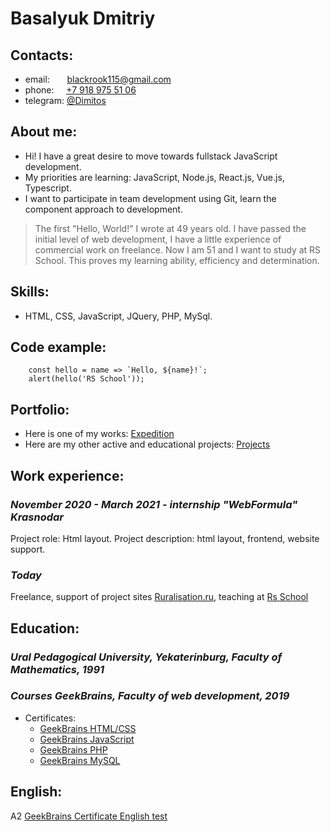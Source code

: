 # Basalyuk Dmitriy

## Contacts:

- email: &nbsp;&nbsp;&nbsp;&nbsp;&nbsp;&nbsp;<a href="mailto:blackrook115@gmail.com" title="mail">blackrook115@gmail.com</a>
- phone: &nbsp;&nbsp;&nbsp;&nbsp;<a href="tel:+79189755106" title="phone">+7 918 975 51 06</a>
- telegram: [@Dimitos](https://t.me/Dimitos 'Telegram/@Dimitos')

## About me:

- Hi! I have a great desire to move towards fullstack JavaScript development.
- My priorities are learning: JavaScript, Node.js, React.js, Vue.js, Typescript.
- I want to participate in team development using Git, learn the component approach to development.

> The first "Hello, World!" I wrote at 49 years old. I have passed the initial level of web development, I have a little experience of commercial work on freelance. Now I am 51 and I want to study at RS School. This proves my learning ability, efficiency and determination.

## Skills:

- HTML, CSS, JavaScript, JQuery, PHP, MySql.

## Code example:

```
    const hello = name => `Hello, ${name}!`;
    alert(hello('RS School'));
```

## Portfolio:

- Here is one of my works: [Expedition](https://ruralisation.ru/expedition 'Expedition')
- Here are my other active and educational projects: [Projects](https://domdev.ru/projects 'Projects')

## Work experience:

### _November 2020 - March 2021 - internship "WebFormula" Krasnodar_

Project role: Html layout.
Project description: html layout, frontend, website support.

### _Today_

Freelance, support of project sites [Ruralisation.ru](https://ruralisation.ru 'Project Ruralisation'), teaching at [Rs School](https://rs.school/js 'Rs School')  

## Education: 

### _Ural Pedagogical University, Yekaterinburg, Faculty of Mathematics, 1991_

### _Courses GeekBrains, Faculty of web development, 2019_

- Certificates:
  - [GeekBrains HTML/CSS](https://gb.ru/certificates/606233.en 'Certificate GeekBrains HTML/CSS')
  - [GeekBrains JavaScript](https://gb.ru/certificates/617670.en 'Certificate GeekBrains JavaScript')
  - [GeekBrains PHP](https://gb.ru/certificates/682266.en 'Certificate GeekBrains PHP')
  - [GeekBrains MySQL](https://gb.ru/certificates/888600.en 'Certificate GeekBrains MySQL')

## English:

A2 [GeekBrains Certificate English test](https://gb.ru/certificates/650735.en 'Certificate English test')
